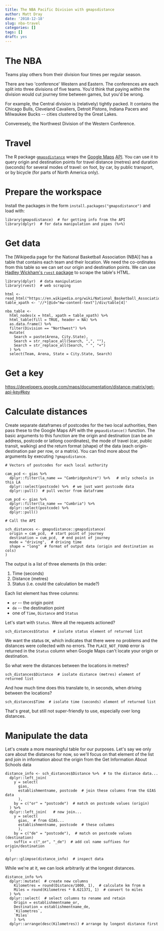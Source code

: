 ```yaml
---
title: The NBA Pacific Division with gmapsdistance
author: Matt Dray
date: '2018-12-18'
slug: nba-travel
categories: []
tags: []
draft: yes
---
```



# The NBA 

Teams play others from their division four times per regular season.

There are two 'conference'  Western and Eastern. The conferences are each split into three divisions of five teams. You'd think that paying _within_ the division would cut journey time between games, but you'd be wrong. 

For example, the Central division is (relatively) tightly packed. It contains the Chicago Bulls, Cleveland Cavaliers, Detroit Pistons, Indiana Pacers and Milwaukee Bucks -- cities clustered by the Great Lakes.

Converesely, the Northwest Division of the Western Conference.


# Travel

The R package [`gmapsdistance`](https://github.com/rodazuero/gmapsdistance) wraps the [Google Maps](https://www.google.co.uk/maps) [API](https://medium.freecodecamp.org/what-is-an-api-in-english-please-b880a3214a82). You can use it to query origin and destination points for travel distance (metres) and duration (seconds) for several modes of travel: on foot, by car, by public transport, or by bicycle (for parts of North America only).

# Prepare the workspace

Install the packages in the form `install.packages("gmapsdistance")` and load with:

```{r packages, message=FALSE, warning=FALSE}
library(gmapsdistance)  # for getting info from the API
library(dplyr)  # for data manipulation and pipes (%>%)
```

# Get data

The [Wikipedia page for the National Basketball Association (NBA)] has a table that contains each team and their location. We need the co-ordinates from this table so we can set our origin and destination points. We can use [Hadley Wickham's `rvest` package](https://github.com/hadley/rvest) to scrape the table's HTML.

```{r}
library(dplyr)  # data manipulation
library(rvest)  # web scraping

html <- read_html("https://en.wikipedia.org/wiki/National_Basketball_Association")
table_xpath <- '//*[@id="mw-content-text"]/div/table[4]'

nba_table <-
  html_nodes(x = html, xpath = table_xpath) %>%
  html_table(fill = TRUE, header = NA) %>% 
  as.data.frame() %>%
  filter(Division == "Northwest") %>% 
  mutate(
    Search = paste(Arena, City.State),
    Search = str_replace_all(Search, ",", ""),
    Search = str_replace_all(Search, " ", "+")
  ) %>% 
  select(Team, Arena, State = City.State, Search)
```

# Get a key

https://developers.google.com/maps/documentation/distance-matrix/get-api-key#key

# Calculate distances

Create separate dataframes of postcodes for the two local authorities, then pass these to the Google Maps API with the `gmpasdistance()` function. The basic arguments to this function are the origin and destination (can be an address, postcode or latlong coordinates), the mode of travel (car, public transit, walking) and the return format (shape) of the data (each origin-destination pair per row, or a matrix). You can find more about the arguments by executing `?gmapsdistance`.

```{r gmapsdistance, cache=TRUE}
# Vectors of postcodes for each local authority

cam_pcd <- gias %>% 
  dplyr::filter(la_name == "Cambridgeshire") %>%   # only schools in this LA
  dplyr::select(postcode) %>%  # we just want postcode data
  dplyr::pull()  # pull vector from dataframe

cum_pcd <- gias %>% 
  dplyr::filter(la_name == "Cumbria") %>% 
  dplyr::select(postcode) %>% 
  dplyr::pull()

# Call the API

sch_distances <- gmapsdistance::gmapsdistance(
  origin = cam_pcd,  # start point of journey
  destination = cum_pcd,  # end point of journey
  mode = "driving",  # driving time
  shape = "long"  # format of output data (origin and destination as cols)
)
```

The output is a list of three elements (in this order:

1. Time (seconds)
2. Distance (metres)
3. Status (i.e. could the calculation be made?)

Each list element has three columns:

* `or` -- the origin point
* `de` -- the destination point
* one of `Time`, `Distance` and `Status`

Let's start with `Status`. Were all the requests actioned?

```{r status}
sch_distances$Status  # isolate status element of returned list
```

We want the status `OK`, which indicates that there were no problems and the distances were collected with no errors. The `PLACE_NOT_FOUND` error is returned in the `Status` column when Google Maps can't locate your origin or destination.

So what were the distances between the locations in metres?

```{r distance}
sch_distances$Distance  # isolate distance (metres) element of returned list
```

And how much time does this translate to, in seconds, when driving between the locations?

```{r time}
sch_distances$Time  # isolate time (seconds) element of returned list
```

That's great, but still not super-friendly to use, especially over long distances.

# Manipulate the data

Let's create a more meaningful table for our purposes. Let's say we only care about the distances for now, so we'll focus on that element of the list and join in information about the origin from the Get Information About Schools data

```{r list-to-df, warning=FALSE}
distance_info <- sch_distances$Distance %>%  # to the distance data...
  dplyr::left_join(
    y = select(
      gias, 
      establishmentname, postcode  # join these columns from the GIAS data
      ),   
    by = c("or" = "postcode")  # match on postcode values (origin)
  ) %>% 
  dplyr::left_join(   # now join...
    y = select(
      gias,  # from GIAS...
      establishmentname, postcode  # these columns
      ),
    by = c("de" = "postcode"),  # match on postcode values (destination)
    suffix = c("_or", "_de")  # add col name suffixes for origin/destination
  )

dplyr::glimpse(distance_info)  # inspect data
```

While we're at it, we can look arbitrarily at the longest distances.

```{r arrange}
distance_info %>%
  dplyr::mutate(  # create new columns
    Kilometres = round(Distance/1000, 1),  # calculate km from m
    Miles = round(Kilometres * 0.621371, 1)  # convert to miles
  ) %>% 
  dplyr::select(  # select columns to rename and retain
    Origin = establishmentname_or,
    Destination = establishmentname_de,
    `Kilometres`,
    `Miles`
    ) %>% 
  dplyr::arrange(desc(Kilometres)) # arrange by longest distance first
```


